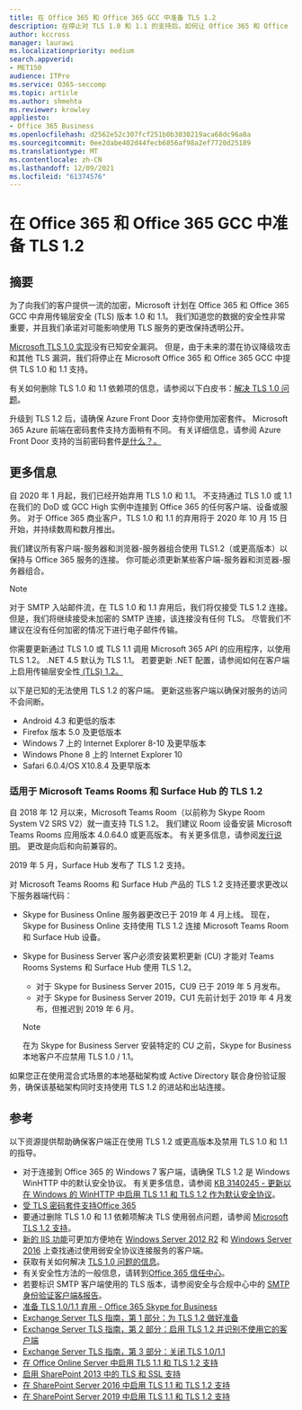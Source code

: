 ```yaml
---
title: 在 Office 365 和 Office 365 GCC 中准备 TLS 1.2
description: 在停止对 TLS 1.0 和 1.1 的支持后，如何让 Office 365 和 Office 365 GCC 中的所有客户端-服务器和浏览器-服务器组合准备好使用 TLS 1.2。
author: kccross
manager: laurawi
ms.localizationpriority: medium
search.appverid:
- MET150
audience: ITPro
ms.service: O365-seccomp
ms.topic: article
ms.author: shmehta
ms.reviewer: krowley
appliesto:
- Office 365 Business
ms.openlocfilehash: d2562e52c307fcf251b0b3030219aca68dc96a0a
ms.sourcegitcommit: 0ee2dabe402d44fecb6856af98a2ef7720d25189
ms.translationtype: MT
ms.contentlocale: zh-CN
ms.lasthandoff: 12/09/2021
ms.locfileid: "61374576"
---
```

# <a name="preparing-for-tls-12-in-office-365-and-office-365-gcc"></a>在 Office 365 和 Office 365 GCC 中准备 TLS 1.2

## <a name="summary"></a>摘要

为了向我们的客户提供一流的加密，Microsoft 计划在 Office 365 和 Office 365 GCC 中弃用传输层安全 (TLS) 版本 1.0 和 1.1。 我们知道您的数据的安全性非常重要，并且我们承诺对可能影响使用 TLS 服务的更改保持透明公开。

[Microsoft TLS 1.0 实现](https://support.microsoft.com/help/3117336/schannel-implementation-of-tls-1-0-in-windows-security-status-update-n)没有已知安全漏洞。 但是，由于未来的潜在协议降级攻击和其他 TLS 漏洞，我们将停止在 Microsoft Office 365 和 Office 365 GCC 中提供 TLS 1.0 和 1.1 支持。

有关如何删除 TLS 1.0 和 1.1 依赖项的信息，请参阅以下白皮书：[解决 TLS 1.0 问题](https://www.microsoft.com/download/details.aspx?id=55266)。

升级到 TLS 1.2 后，请确保 Azure Front Door 支持你使用加密套件。 Microsoft 365 Azure 前端在密码套件支持方面稍有不同。 有关详细信息，请参阅 Azure Front Door 支持的当前密码套件[是什么？。](/azure/frontdoor/front-door-faq#what-are-the-current-cipher-suites-supported-by-azure-front-door-)

## <a name="more-information"></a>更多信息

自 2020 年 1 月起，我们已经开始弃用 TLS 1.0 和 1.1。 不支持通过 TLS 1.0 或 1.1 在我们的 DoD 或 GCC High 实例中连接到 Office 365 的任何客户端、设备或服务。 对于 Office 365 商业客户，TLS 1.0 和 1.1 的弃用将于 2020 年 10 月 15 日开始，并持续数周和数月推出。

我们建议所有客户端-服务器和浏览器-服务器组合使用 TLS1.2（或更高版本）以保持与 Office 365 服务的连接。 你可能必须更新某些客户端-服务器和浏览器-服务器组合。

  > [!NOTE]
  > 对于 SMTP 入站邮件流，在 TLS 1.0 和 1.1 弃用后，我们将仅接受 TLS 1.2 连接。 但是，我们将继续接受未加密的 SMTP 连接，该连接没有任何 TLS。 尽管我们不建议在没有任何加密的情况下进行电子邮件传输。 

你需要更新通过 TLS 1.0 或 TLS 1.1 调用 Microsoft 365 API 的应用程序，以使用 TLS 1.2。 .NET 4.5 默认为 TLS 1.1。 若要更新 .NET 配置，请参阅如何在客户端上启用传输层安全性[ (TLS) 1.2。](/mem/configmgr/core/plan-design/security/enable-tls-1-2-client)

以下是已知的无法使用 TLS 1.2 的客户端。 更新这些客户端以确保对服务的访问不会间断。

- Android 4.3 和更低的版本
- Firefox 版本 5.0 及更低版本
- Windows 7 上的 Internet Explorer 8-10 及更早版本
- Windows Phone 8 上的 Internet Explorer 10
- Safari 6.0.4/OS X10.8.4 及更早版本

### <a name="tls-12-for-microsoft-teams-rooms-and-surface-hub"></a>适用于 Microsoft Teams Rooms 和 Surface Hub 的 TLS 1.2

自 2018 年 12 月以来，Microsoft Teams Room（以前称为 Skype Room System V2 SRS V2）就一直支持 TLS 1.2。 我们建议 Room 设备安装 Microsoft Teams Rooms 应用版本 4.0.64.0 或更高版本。 有关更多信息，请参阅[发行说明](/microsoftteams/room-systems/srs2-release-note)。 更改是向后和向前兼容的。

2019 年 5 月，Surface Hub 发布了 TLS 1.2 支持。

对 Microsoft Teams Rooms 和 Surface Hub 产品的 TLS 1.2 支持还要求更改以下服务器端代码：

- Skype for Business Online 服务器更改已于 2019 年 4 月上线。 现在，Skype for Business Online 支持使用 TLS 1.2 连接 Microsoft Teams Room 和 Surface Hub 设备。
- Skype for Business Server 客户必须安装累积更新 (CU) 才能对 Teams Rooms Systems 和 Surface Hub 使用 TLS 1.2。

  - 对于 Skype for Business Server 2015，CU9 已于 2019 年 5 月发布。
  - 对于 Skype for Business Server 2019，CU1 先前计划于 2019 年 4 月发布，但推迟到 2019 年 6 月。

  > [!NOTE]
  > 在为 Skype for Business Server 安装特定的 CU 之前，Skype for Business 本地客户不应禁用 TLS 1.0 / 1.1。

如果您正在使用混合式场景的本地基础架构或 Active Directory 联合身份验证服务，确保该基础架构同时支持使用 TLS 1.2 的进站和出站连接。

## <a name="references"></a>参考

以下资源提供帮助确保客户端正在使用 TLS 1.2 或更高版本及禁用 TLS 1.0 和 1.1 的指导。

- 对于连接到 Office 365 的 Windows 7 客户端，请确保 TLS 1.2 是 Windows WinHTTP 中的默认安全协议。 有关更多信息，请参阅 [KB 3140245 - 更新以在 Windows 的 WinHTTP 中启用 TLS 1.1 和 TLS 1.2 作为默认安全协议](https://support.microsoft.com/help/3140245/update-to-enable-tls-1-1-and-tls-1-2-as-a-default-secure-protocols-in)。
- [受 TLS 密码套件支持Office 365](/microsoft-365/compliance/technical-reference-details-about-encryption#tls-cipher-suites-supported-by-office-365)
- 要通过删除 TLS 1.0 和 1.1 依赖项解决 TLS 使用弱点问题，请参阅 [Microsoft TLS 1.2 支持](https://cloudblogs.microsoft.com/microsoftsecure/2017/06/20/tls-1-2-support-at-microsoft/)。
- [新的 IIS 功能](https://cloudblogs.microsoft.com/microsoftsecure/2017/09/07/new-iis-functionality-to-help-identify-weak-tls-usage/)可更加方便地在 [Windows Server 2012 R2](https://support.microsoft.com/help/4025335/windows-8-1-windows-server-2012-r2-update-kb4025335) 和 [Windows Server 2016](https://support.microsoft.com/help/4025334/windows-10-update-kb4025334) 上查找通过使用弱安全协议连接服务的客户端。
- 获取有关如何解决 [TLS 1.0 问题的信息](https://www.microsoft.com/download/details.aspx?id=55266)。
- 有关安全性方法的一般信息，请转到[Office 365 信任中心](https://www.microsoft.com/trustcenter/cloudservices/office365)。
- 若要标识 SMTP 客户端使用的 TLS 版本，请参阅安全与合规中心中的 [SMTP 身份验证客户端&报告](../security/office-365-security/mfi-smtp-auth-clients-report.md)。
- [准备 TLS 1.0/1.1 弃用 - Office 365 Skype for Business](https://techcommunity.microsoft.com/t5/Skype-for-Business-Blog/Preparing-for-TLS-1-0-1-1-Deprecation-O365-Skype-for-Business/ba-p/222247)
- [Exchange Server TLS 指南，第 1 部分：为 TLS 1.2 做好准备](https://techcommunity.microsoft.com/t5/exchange-team-blog/exchange-server-tls-guidance-part-1-getting-ready-for-tls-1-2/ba-p/607649)
- [Exchange Server TLS 指南，第 2 部分：启用 TLS 1.2 并识别不使用它的客户端](https://techcommunity.microsoft.com/t5/exchange-team-blog/exchange-server-tls-guidance-part-2-enabling-tls-1-2-and/ba-p/607761)
- [Exchange Server TLS 指南，第 3 部分：关闭 TLS 1.0/1.1](https://techcommunity.microsoft.com/t5/exchange-team-blog/exchange-server-tls-guidance-part-3-turning-off-tls-1-0-1-1/ba-p/607898)
- [在 Office Online Server 中启用 TLS 1.1 和 TLS 1.2 支持](/officeonlineserver/enable-tls-1-1-and-tls-1-2-support-in-office-online-server)
- [启用 SharePoint 2013 中的 TLS 和 SSL 支持](/sharepoint/security-for-sharepoint-server/enable-tls-and-ssl-support-in-sharepoint-2013)
- [在 SharePoint Server 2016 中启用 TLS 1.1 和 TLS 1.2 支持](/sharepoint/security-for-sharepoint-server/enable-tls-1-1-and-tls-1-2-support-in-sharepoint-server-2016)
- [在 SharePoint Server 2019 中启用 TLS 1.1 和 TLS 1.2 支持](/sharepoint/security-for-sharepoint-server/enable-tls-1-1-and-tls-1-2-support-in-sharepoint-server-2019)
